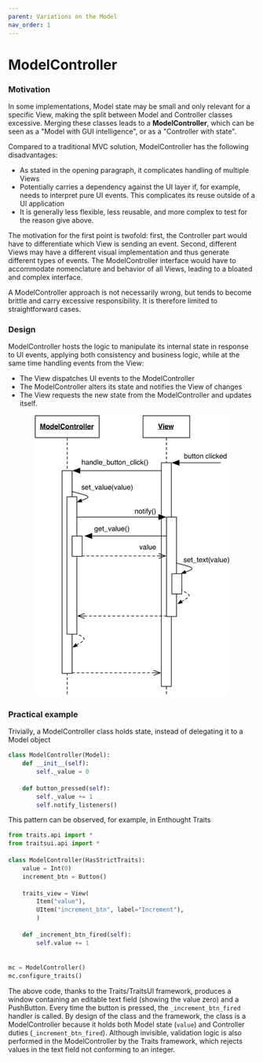 ```yaml
---
parent: Variations on the Model
nav_order: 1
---
```

# ModelController

### Motivation

In some implementations, Model state may be small and only relevant 
for a specific View, making the split between Model and Controller 
classes excessive. Merging these classes leads to a **ModelController**, 
which can be seen as a "Model with GUI intelligence", or as a "Controller 
with state". 

Compared to a traditional MVC solution, ModelController has the following
disadvantages:

- As stated in the opening paragraph, it complicates handling of 
  multiple Views
- Potentially carries a dependency against the UI layer if, 
  for example, needs to interpret pure UI events. This complicates
  its reuse outside of a UI application
- It is generally less flexible, less reusable, and more complex to test for
  the reason give above.

The motivation for the first point is twofold: first, the Controller 
part would have to differentiate which View is sending an event. Second,
different Views may have a different visual implementation and thus generate
different types of events. The ModelController interface would have to
accommodate nomenclature and behavior of all Views, leading to a bloated and
complex interface.

A ModelController approach is not necessarily wrong, but tends to become
brittle and carry excessive responsibility. It is therefore limited to 
straightforward cases.

### Design

ModelController hosts the logic to manipulate its internal state 
in response to UI events, applying both consistency and business logic,
while at the same time handling events from the View:

- The View dispatches UI events to the ModelController
- The ModelController alters its state and notifies the View of changes
- The View requests the new state from the ModelController and updates itself.

<p align="center">
    <img src="images/model_controller/model_controller.png" width="400" />
</p>

### Practical example

Trivially, a ModelController class holds state, instead of delegating it
to a Model object

```python
class ModelController(Model):
    def __init__(self):
        self._value = 0

    def button_pressed(self):
        self._value += 1
        self.notify_listeners()
```

This pattern can be observed, for example, in Enthought Traits

```python
from traits.api import *
from traitsui.api import *

class ModelController(HasStrictTraits):
    value = Int(0)
    increment_btn = Button()

    traits_view = View(
        Item("value"),
        UItem("increment_btn", label="Increment"),
        )
    
    def _increment_btn_fired(self):
        self.value += 1


mc = ModelController()
mc.configure_traits()
```

The above code, thanks to the Traits/TraitsUI framework, produces a window containing an editable text field
(showing the value zero) and a PushButton. Every time the button is pressed, the ``_increment_btn_fired`` handler
is called. By design of the class and the framework, the class is a ModelController because it holds
both Model state (``value``) and Controller duties (``_increment_btn_fired``). 
Although invisible, validation logic is also performed in the ModelController by the Traits framework,
which rejects values in the text field not conforming to an integer. 

